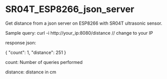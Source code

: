 # SR04T_ESP8266_json_server
Get distance from a json server on ESP8266 with SR04T ultrasonic sensor.

Sample query:
curl -i http://your_ip:8080/distance // change to your IP  

response json:

{
    "count": 1,
    "distance": 251
}

count: Number of queries performed

distance: distance in cm
